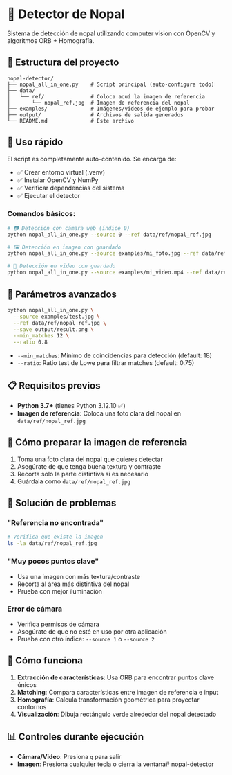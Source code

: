 # 🌵 Detector de Nopal

Sistema de detección de nopal utilizando computer vision con OpenCV y algoritmos ORB + Homografía.

## 📁 Estructura del proyecto

```
nopal-detector/
├── nopal_all_in_one.py    # Script principal (auto-configura todo)
├── data/
│   └── ref/               # Coloca aquí la imagen de referencia
│       └── nopal_ref.jpg  # Imagen de referencia del nopal
├── examples/              # Imágenes/videos de ejemplo para probar
├── output/                # Archivos de salida generados
└── README.md              # Este archivo
```

## 🚀 Uso rápido

El script es completamente auto-contenido. Se encarga de:
- ✅ Crear entorno virtual (.venv)
- ✅ Instalar OpenCV y NumPy
- ✅ Verificar dependencias del sistema
- ✅ Ejecutar el detector

### Comandos básicos:

```bash
# 📷 Detección con cámara web (índice 0)
python nopal_all_in_one.py --source 0 --ref data/ref/nopal_ref.jpg

# 🖼️ Detección en imagen con guardado
python nopal_all_in_one.py --source examples/mi_foto.jpg --ref data/ref/nopal_ref.jpg --save output/resultado.png

# 🎥 Detección en video con guardado
python nopal_all_in_one.py --source examples/mi_video.mp4 --ref data/ref/nopal_ref.jpg --save output/resultado.mp4
```

## 🔧 Parámetros avanzados

```bash
python nopal_all_in_one.py \
  --source examples/test.jpg \
  --ref data/ref/nopal_ref.jpg \
  --save output/result.png \
  --min_matches 12 \
  --ratio 0.8
```

- `--min_matches`: Mínimo de coincidencias para detección (default: 18)
- `--ratio`: Ratio test de Lowe para filtrar matches (default: 0.75)

## 📋 Requisitos previos

- **Python 3.7+** (tienes Python 3.12.10 ✅)
- **Imagen de referencia**: Coloca una foto clara del nopal en `data/ref/nopal_ref.jpg`

## 🎯 Cómo preparar la imagen de referencia

1. Toma una foto clara del nopal que quieres detectar
2. Asegúrate de que tenga buena textura y contraste
3. Recorta solo la parte distintiva si es necesario
4. Guárdala como `data/ref/nopal_ref.jpg`

## 🐛 Solución de problemas

### "Referencia no encontrada"
```bash
# Verifica que existe la imagen
ls -la data/ref/nopal_ref.jpg
```

### "Muy pocos puntos clave"
- Usa una imagen con más textura/contraste
- Recorta al área más distintiva del nopal
- Prueba con mejor iluminación

### Error de cámara
- Verifica permisos de cámara
- Asegúrate de que no esté en uso por otra aplicación
- Prueba con otro índice: `--source 1` o `--source 2`

## 🧠 Cómo funciona

1. **Extracción de características**: Usa ORB para encontrar puntos clave únicos
2. **Matching**: Compara características entre imagen de referencia e input
3. **Homografía**: Calcula transformación geométrica para proyectar contornos
4. **Visualización**: Dibuja rectángulo verde alrededor del nopal detectado

## 📊 Controles durante ejecución

- **Cámara/Video**: Presiona `q` para salir
- **Imagen**: Presiona cualquier tecla o cierra la ventana# nopal-detector
